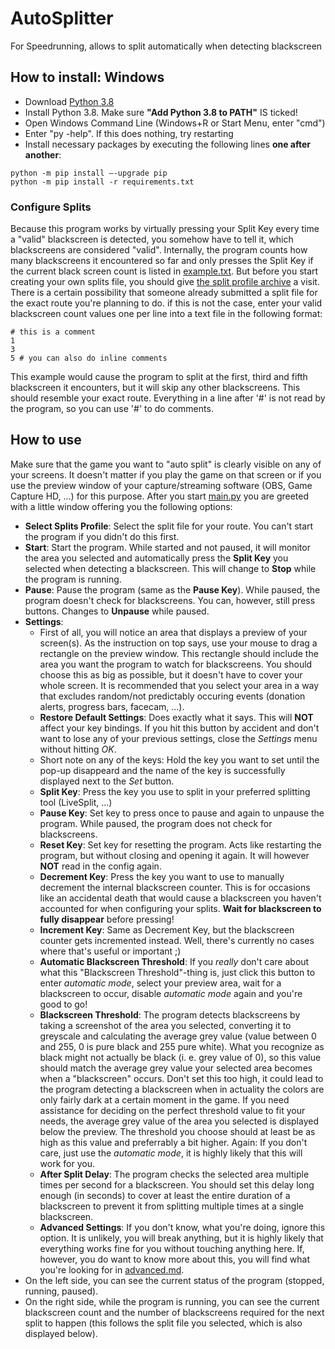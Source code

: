 # AutoSplitter
For Speedrunning, allows to split automatically when detecting blackscreen

## How to install: Windows

- Download [Python 3.8](https://www.python.org/ftp/python/3.8.10/python-3.8.10-amd64.exe)
- Install Python 3.8. Make sure **"Add Python 3.8 to PATH"** IS ticked!
- Open Windows Command Line (Windows+R or Start Menu, enter "cmd")
- Enter "py -help". If this does nothing, try restarting
- Install necessary packages by executing the following lines **one after another**:
```
python -m pip install –-upgrade pip
python -m pip install -r requirements.txt
```

### Configure Splits
Because this program works by virtually pressing your Split Key every time a "valid" blackscreen is detected, you somehow have to tell it, which blackscreens are considered "valid".
Internally, the program counts how many blackscreens it encountered so far and only presses the Split Key if the current black screen count is listed in [example.txt](splits_profiles/example.txt).
But before you start creating your own splits file, you should give [the split profile archive](https://github.com/chelast55/AutoSplitter/tree/develop/splits_profiles) a visit. There is a certain possibility that someone already submitted a split file for the exact route you're planning to do.
if this is not the case, enter your valid blackscreen count values one per line into a text file in the following format:
```
# this is a comment
1
3
5 # you can also do inline comments
```
This example would cause the program to split at the first, third and fifth blackscreen it encounters, but it will skip any other blackscreens. This should resemble your exact route. Everything in a line after '#' is not read by the program, so you can use '#' to do comments.

## How to use

Make sure that the game you want to "auto split" is clearly visible on any of your screens. It doesn't matter if you play the game on that screen or if you use the preview window of your capture/streaming software (OBS, Game Capture HD, ...) for this purpose. After you start [main.py](main.py) you are greeted with a little window offering you the following options:
- **Select Splits Profile**: Select the split file for your route. You can't start the program if you didn't do this first.
- **Start**: Start the program. While started and not paused, it will monitor the area you selected and automatically press the **Split Key** you selected when detecting a blackscreen. This will change to **Stop** while the program is running.
- **Pause**: Pause the program (same as the **Pause Key**). While paused, the program doesn't check for blackscreens. You can, however, still press buttons. Changes to **Unpause** while paused.
- **Settings**:
  - First of all, you will notice an area that displays a preview of your screen(s). As the instruction on top says, use your mouse to drag a rectangle on the preview window. This rectangle should include the area you want the program to watch for blackscreens. You should choose this as big as possible, but it doesn't have to cover your whole screen. It is recommended that you select your area in a way that excludes random/not predictably occuring events (donation alerts, progress bars, facecam, ...).
  - **Restore Default Settings**: Does exactly what it says. This will **NOT** affect your key bindings. If you hit this button by accident and don't want to lose any of your previous settings, close the *Settings* menu without hitting *OK*.
  - Short note on any of the keys: Hold the key you want to set until the pop-up disappeard and the name of the key is successfully displayed next to the *Set* button.
  - **Split Key**: Press the key you use to split in your preferred splitting tool (LiveSplit, ...)
  - **Pause Key**: Set key to press once to pause and again to unpause the program. While paused, the program does not check for blackscreens.
  - **Reset Key**: Set key for resetting the program. Acts like restarting the program, but without closing and opening it again. It will however **NOT** read in the config again.
  - **Decrement Key**: Press the key you want to use to manually decrement the internal blackscreen counter. This is for occasions like an accidental death that would cause a blackscreen you haven't accounted for when configuring your splits. **Wait for blackscreen to fully disappear** before pressing!
  - **Increment Key**: Same as Decrement Key, but the blackscreen counter gets incremented instead. Well, there's currently no cases where that's useful or important ;)
  - **Automatic Blackscreen Threshold**: If you *really* don't care about what this "Blackscreen Threshold"-thing is, just click this button to enter *automatic mode*, select your preview area, wait for a blackscreen to occur, disable *automatic mode* again and you're good to go!
  - **Blackscreen Threshold**: The program detects blackscreens by taking a screenshot of the area you selected, converting it to greyscale and calculating the average grey value (value between 0 and 255, 0 is pure black and 255 pure white). What you recognize as black might not actually be black (i. e. grey value of 0), so this value should match the average grey value your selected area becomes when a "blackscreen" occurs. Don't set this too high, it could lead to the program detecting a blackscreen when in actuality the colors are only fairly dark at a certain moment in the game. If you need assistance for deciding on the perfect threshold value to fit your needs, the average grey value of the area you selected is displayed below the preview. The threshold you choose should at least be as high as this value and preferrably a bit higher. Again: If you don't care, just use the *automatic mode*, it is highly likely that this will work for you.
  - **After Split Delay**: The program checks the selected area multiple times per second for a blackscreen. You should set this delay long enough (in seconds) to cover at least the entire duration of a blackscreen to prevent it from splitting multiple times at a single blackscreen.
  - **Advanced Settings**: If you don't know, what you're doing, ignore this option. It is unlikely, you will break anything, but it is highly likely that everything works fine for you without touching anything here. If, however, you do want to know more about this, you will find what you're looking  for in [advanced.md](advanced.md).
- On the left side, you can see the current status of the program (stopped, running, paused).
- On the right side, while the program is running, you can see the current blackscreen count and the number of blackscreens required for the next split to happen (this follows the split file you selected, which is also displayed below).
